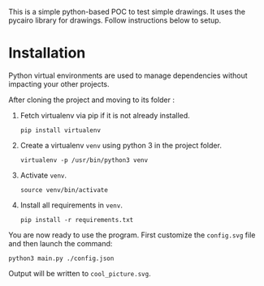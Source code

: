 This is a simple python-based POC to test simple drawings. It uses the pycairo library for drawings. Follow instructions below to setup.

# Installation

Python virtual environments are used to manage dependencies without impacting your
other projects.

After cloning the project and moving to its folder :

1. Fetch virtualenv via pip if it is not already installed.

    ```
    pip install virtualenv
    ```

2. Create a virtualenv `venv` using python 3 in the project folder.

    ```
    virtualenv -p /usr/bin/python3 venv
    ```

3. Activate `venv`.

    ```
    source venv/bin/activate
    ```

4. Install all requirements in `venv`.

    ```
    pip install -r requirements.txt
    ```

You are now ready to use the program. First customize the `config.svg` file and then launch the command:

```
python3 main.py ./config.json
```

Output will be written to `cool_picture.svg`.
